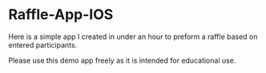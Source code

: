 # Raffle-App-IOS
Here is a simple app I created in under an hour to preform a raffle based on entered participants.

Please use this demo app freely as it is intended for 
educational use.
